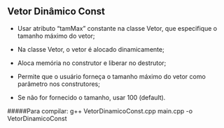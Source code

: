 Vetor Dinâmico Const
--------------------

- Usar atributo “tamMax” constante na classe Vetor, que especifique o tamanho máximo do vetor;
- Na classe Vetor, o vetor é alocado dinamicamente;
- Aloca memória no construtor e liberar no destrutor;
- Permite que o usuário forneça o tamanho máximo do vetor como parâmetro nos construtores;
- Se não for fornecido o tamanho, usar 100 (default).

#####Para compilar:
	g++ VetorDinamicoConst.cpp main.cpp -o VetorDinamicoConst